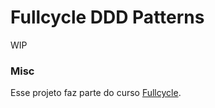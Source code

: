 # Fullcycle DDD Patterns

WIP

### Misc

Esse projeto faz parte do curso [Fullcycle](https://fullcycle.com.br/).
